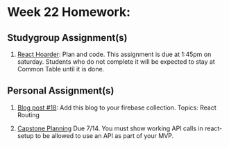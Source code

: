 # Week 22 Homework:


## Studygroup Assignment(s)
1. [React Hoarder](https://github.com/nss-nightclass-projects/react-hoarder):  Plan and code.  This assignment is due at 1:45pm on saturday.  Students who do not complete it will be expected to stay at Common Table until it is done.


## Personal Assignment(s)
1. [Blog post #18](https://github.com/nss-nightclass-projects/homework/blob/master/blog.md):  Add this blog to your firebase collection.  Topics: React Routing

2. [Capstone Planning](https://github.com/nss-nightclass-projects/capstone-central/blob/master/03_mentor-1on1s.md) Due 7/14.  You must show working API calls in react-setup to be allowed to use an API as part of your MVP.
